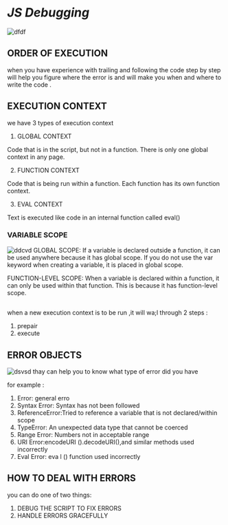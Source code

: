 # ***JS Debugging***

![dfdf](https://image.slidesharecdn.com/debugging-javascript-web-141030080414-conversion-gate02/95/debugging-javascript-1-638.jpg?cb=1415345877)
## ORDER OF EXECUTION
when you have experience with trailing and following the code step by step will help you figure where the error is
and will make you when and where to write the code .


## EXECUTION CONTEXT
we have 3 types of execution context 
1. GLOBAL CONTEXT

Code that is in the script, but not in a function.
There is only one global context in any page.

2. FUNCTION CONTEXT

Code that is being run within a function.
Each function has its own function context.

3. EVAL CONTEXT

Text is executed like code in an internal function
called eval()

### VARIABLE SCOPE

![ddcvd](https://miro.medium.com/max/1416/1*e-A-jDYmBTIfN2ADj13iaw.png)
GLOBAL SCOPE: If a variable is declared outside a function, it can
be used anywhere because it has global scope.
If you do not use the var keyword when creating
a variable, it is placed in global scope.

FUNCTION-LEVEL SCOPE: When a variable is declared within a function,
it can only be used within that function. This is
because it has function-level scope.

##
when a new execution context is to be run ,it will wa;l through 2 steps :
    
1.  prepair
2. execute

## ERROR OBJECTS
![dsvsd](https://flaviocopes.com/javascript-errors/banner.png)
thay can help you to know what type of error did you have

for example :

1. Error: general erro
2. Syntax Error: Syntax has not been followed
3. ReferenceError:Tried to reference a variable that is
not declared/within scope
4. TypeError: An unexpected data type that
cannot be coerced
5. Range Error: Numbers not in acceptable range
6. URI Error:encodeURI ().decodeURI(),and
similar methods used incorrectly
7. Eval Error: eva l () function used incorrectly


## HOW TO DEAL WITH ERRORS
you can do one of two things:

1. DEBUG THE SCRIPT TO FIX ERRORS
2. HANDLE ERRORS GRACEFULLY